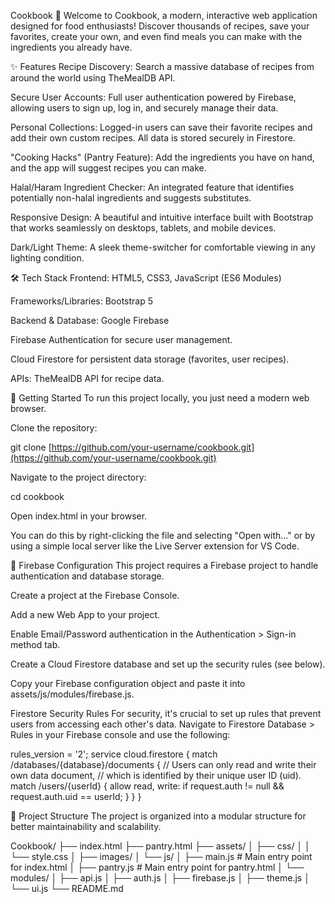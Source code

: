 Cookbook 🍳
Welcome to Cookbook, a modern, interactive web application designed for food enthusiasts! Discover thousands of recipes, save your favorites, create your own, and even find meals you can make with the ingredients you already have.

✨ Features
Recipe Discovery: Search a massive database of recipes from around the world using TheMealDB API.

Secure User Accounts: Full user authentication powered by Firebase, allowing users to sign up, log in, and securely manage their data.

Personal Collections: Logged-in users can save their favorite recipes and add their own custom recipes. All data is stored securely in Firestore.

"Cooking Hacks" (Pantry Feature): Add the ingredients you have on hand, and the app will suggest recipes you can make.

Halal/Haram Ingredient Checker: An integrated feature that identifies potentially non-halal ingredients and suggests substitutes.

Responsive Design: A beautiful and intuitive interface built with Bootstrap that works seamlessly on desktops, tablets, and mobile devices.

Dark/Light Theme: A sleek theme-switcher for comfortable viewing in any lighting condition.

🛠️ Tech Stack
Frontend: HTML5, CSS3, JavaScript (ES6 Modules)

Frameworks/Libraries: Bootstrap 5

Backend & Database: Google Firebase

Firebase Authentication for secure user management.

Cloud Firestore for persistent data storage (favorites, user recipes).

APIs: TheMealDB API for recipe data.

🚀 Getting Started
To run this project locally, you just need a modern web browser.

Clone the repository:

git clone [https://github.com/your-username/cookbook.git](https://github.com/your-username/cookbook.git)

Navigate to the project directory:

cd cookbook

Open index.html in your browser.

You can do this by right-clicking the file and selecting "Open with..." or by using a simple local server like the Live Server extension for VS Code.

🔐 Firebase Configuration
This project requires a Firebase project to handle authentication and database storage.

Create a project at the Firebase Console.

Add a new Web App to your project.

Enable Email/Password authentication in the Authentication > Sign-in method tab.

Create a Cloud Firestore database and set up the security rules (see below).

Copy your Firebase configuration object and paste it into assets/js/modules/firebase.js.

Firestore Security Rules
For security, it's crucial to set up rules that prevent users from accessing each other's data. Navigate to Firestore Database > Rules in your Firebase console and use the following:

rules_version = '2';
service cloud.firestore {
  match /databases/{database}/documents {
    // Users can only read and write their own data document,
    // which is identified by their unique user ID (uid).
    match /users/{userId} {
      allow read, write: if request.auth != null && request.auth.uid == userId;
    }
  }
}

📂 Project Structure
The project is organized into a modular structure for better maintainability and scalability.

Cookbook/
├── index.html
├── pantry.html
├── assets/
│   ├── css/
│   │   └── style.css
│   ├── images/
│   └── js/
│       ├── main.js         # Main entry point for index.html
│       ├── pantry.js       # Main entry point for pantry.html
│       └── modules/
│           ├── api.js
│           ├── auth.js
│           ├── firebase.js
│           ├── theme.js
│           └── ui.js
└── README.md
